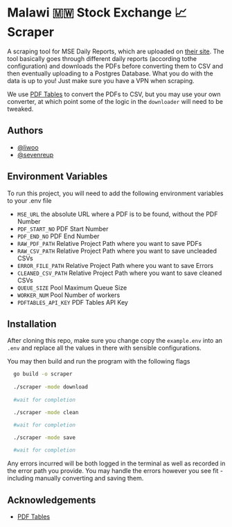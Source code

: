 
# Malawi 🇲🇼 Stock Exchange 📈 Scraper

A scraping tool for MSE Daily Reports, which are uploaded on [their site](https://mse.co.mw/index.php?route=market/market/report).  The tool basically goes through different daily reports (according tothe configuration) and downloads the PDFs before converting them to CSV and then eventually uploading to a Postgres Database.  What you do with the data is up to you! Just make sure you have a VPN when scraping.

We use [PDF Tables](https://pdftables.com/) to convert the PDFs to CSV, but you may use your own converter, at which point some of the logic in the `downloader` will need to be tweaked.
## Authors

- [@liwoo](https://www.github.com/liwoo)
- [@sevenreup](https://www.github.com/sevenreup)

## Environment Variables

To run this project, you will need to add the following environment variables to your .env file

- `MSE_URL` the absolute URL where a PDF is to be found, without the PDF Number
- `PDF_START_NO` PDF Start Number
- `PDF_END_NO` PDF End Number
- `RAW_PDF_PATH` Relative Project Path where you want to save PDFs
- `RAW_CSV_PATH` Relative Project Path where you want to save uncleaded CSVs
- `ERROR_FILE_PATH` Relative Project Path where you want to save Errors
- `CLEANED_CSV_PATH` Relative Project Path where you want to save cleaned CSVs
- `QUEUE_SIZE` Pool Maximum Queue Size
- `WORKER_NUM` Pool Number of workers
- `PDFTABLES_API_KEY` PDF Tables API Key


## Installation

After cloning this repo, make sure you change copy the `example.env` into an `.env` and replace all the values in there with sensible configurations.

You may then build and run the program with the following flags

```bash
  go build -o scraper
  
  ./scraper -mode download
  
  #wait for completion

  ./scraper -mode clean

  #wait for completion

  ./scraper -mode save
  
  #wait for completion
```

Any errors incurred will be both logged in the terminal as well as recorded in the error path you provide.  You may handle the errors however you see fit - including manually converting and saving them.

## Acknowledgements

- [PDF Tables](https://pdftables.com/)